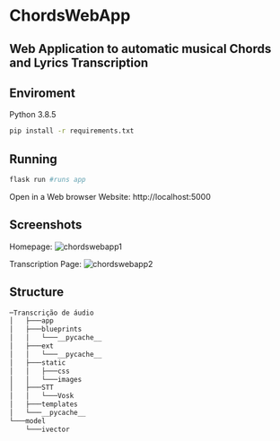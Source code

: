# ChordsWebApp
 Web Application to automatic musical Chords and Lyrics Transcription
 ---
 
 ## Enviroment
Python 3.8.5

```bash
pip install -r requirements.txt
```

## Running

```bash
flask run #runs app
```
Open in a Web browser
Website: http://localhost:5000


## Screenshots

Homepage:
![chordswebapp1](https://user-images.githubusercontent.com/45243859/133005967-449d9182-e4c2-4ae5-8eae-688bb76eebb3.PNG)

Transcription Page:
![chordswebapp2](https://user-images.githubusercontent.com/45243859/133005969-e95e48ee-6621-49f2-902c-a77e997c99bf.PNG)

## Structure
```bash
─Transcrição de áudio
│   ├───app
│   ├───blueprints
│   │   └───__pycache__
│   ├───ext
│   │   └───__pycache__
│   ├───static
│   │   ├───css
│   │   └───images
│   ├───STT
│   │   └───Vosk
│   ├───templates
│   └───__pycache__
└───model
    └───ivector
```

